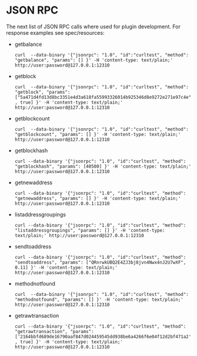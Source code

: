 # JSON RPC

The next list of JSON RPC calls where used for plugin development.
For response examples see spec/resources:

  * getbalance
  
    `curl  --data-binary '{"jsonrpc": "1.0", "id":"curltest", "method": "getbalance", "params": [] }' -H 'content-type: text/plain;' http://user:password@127.0.0.1:12310`
  * getblock
  
    `curl  --data-binary '{"jsonrpc": "1.0", "id":"curltest", "method": "getblock", "params": ["5a471d4fd13d8bc3351e4d3a618fa55993326014b925346d8e9272e271e97c4e", true] }' -H 'content-type: text/plain;' http://user:password@127.0.0.1:12310`
  * getblockcount
  
    `curl  --data-binary '{"jsonrpc": "1.0", "id":"curltest", "method": "getblockcount", "params": [] }' -H 'content-type: text/plain;' http://user:password@127.0.0.1:12310`
  * getblockhash
  
    `curl --data-binary '{"jsonrpc": "1.0", "id":"curltest", "method": "getblockhash", "params": [40500] }' -H 'content-type: text/plain;' http://user:password@127.0.0.1:12310 `
  * getnewaddress
  
    `curl --data-binary '{"jsonrpc": "1.0", "id":"curltest", "method": "getnewaddress", "params": [] }' -H 'content-type: text/plain;' http://user:password@127.0.0.1:12310 `
  * listaddressgroupings
  
    `curl --data-binary '{"jsonrpc": "1.0", "id":"curltest", "method": "listaddressgroupings", "params": [] }' -H 'content-type: text/plain;' http://user:password@127.0.0.1:12310`
  * sendtoaddress
  
    `curl --data-binary '{"jsonrpc": "1.0", "id":"curltest", "method": "sendtoaddress", "params": ["QRnrwkUBQ2E4ZJ3bj8jvn4Nwx4nJ2U7wXF", 0.11] }' -H 'content-type: text/plain;' http://user:password@127.0.0.1:12310`
  * methodnotfound
  
    `curl  --data-binary '{"jsonrpc": "1.0", "id":"curltest", "method": "methodnotfound", "params": [] }' -H 'content-type: text/plain;' http://user:password@127.0.0.1:12310`
* getrawtransaction
  
    `curl --data-binary '{"jsonrpc": "1.0", "id":"curltest", "method": "getrawtransaction", "params": ['2164bbfd689de16790aaf847d024459545dd938be6a4266f6e04f12d2bf471a2', true] }' -H 'content-type: text/plain;' http://user:password@127.0.0.1:12310 `

